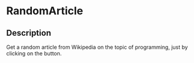 # RandomArticle

## Description

Get a random article from Wikipedia on the topic of programming, just by clicking on the button.
